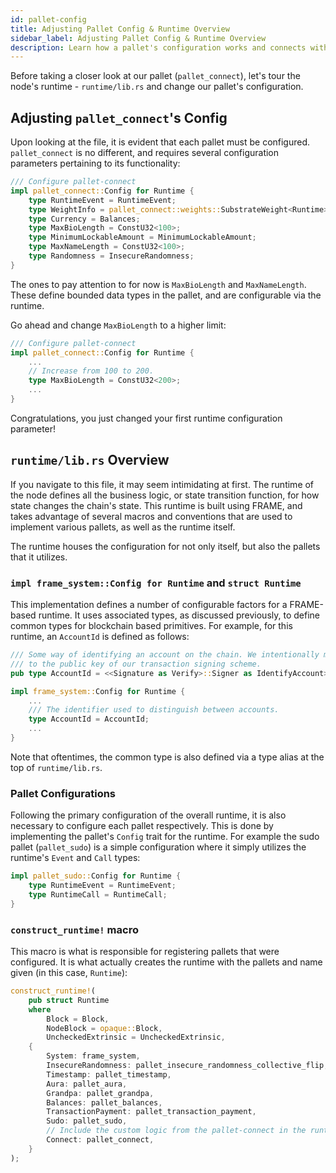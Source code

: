 ```yaml
---
id: pallet-config
title: Adjusting Pallet Config & Runtime Overview
sidebar_label: Adjusting Pallet Config & Runtime Overview
description: Learn how a pallet's configuration works and connects with the runtime.
---
```


Before taking a closer look at our pallet (`pallet_connect`), let's tour the node's runtime - `runtime/lib.rs` and change our pallet's configuration.

## Adjusting `pallet_connect`'s Config

Upon looking at the file, it is evident that each pallet must be configured.  `pallet_connect` is no different, and requires several configuration parameters pertaining to its functionality: 

```rust
/// Configure pallet-connect
impl pallet_connect::Config for Runtime {
	type RuntimeEvent = RuntimeEvent;
	type WeightInfo = pallet_connect::weights::SubstrateWeight<Runtime>;
	type Currency = Balances;
	type MaxBioLength = ConstU32<100>;
	type MinimumLockableAmount = MinimumLockableAmount;
	type MaxNameLength = ConstU32<100>;
	type Randomness = InsecureRandomness;
}
```

The ones to pay attention to for now is `MaxBioLength` and `MaxNameLength`.  These define bounded data types in the pallet, and are configurable via the runtime.  

Go ahead and change `MaxBioLength` to a higher limit:

```rust
/// Configure pallet-connect
impl pallet_connect::Config for Runtime {
	...
    // Increase from 100 to 200.
	type MaxBioLength = ConstU32<200>;
    ...
}
```

Congratulations, you just changed your first runtime configuration parameter!

## `runtime/lib.rs` Overview

If you navigate to this file, it may seem intimidating at first.  The runtime of the node defines all the business logic, or state transition function, for how state changes the chain's state.  This runtime is built using FRAME, and takes advantage of several macros and conventions that are used to implement various pallets, as well as the runtime itself.

The runtime houses the configuration for not only itself, but also the pallets that it utilizes.  

### `impl frame_system::Config for Runtime` and `struct Runtime`

This implementation defines a number of configurable factors for a FRAME-based runtime.  It uses associated types, as discussed previously, to define common types for blockchain based primitives.  For example, for this runtime, an `AccountId` is defined as follows:

```rust
/// Some way of identifying an account on the chain. We intentionally make it equivalent
/// to the public key of our transaction signing scheme.
pub type AccountId = <<Signature as Verify>::Signer as IdentifyAccount>::AccountId;

impl frame_system::Config for Runtime {
    ...
	/// The identifier used to distinguish between accounts.
	type AccountId = AccountId;
    ...
}
```

Note that oftentimes, the common type is also defined via a type alias at the top of `runtime/lib.rs`.

### Pallet Configurations 

Following the primary configuration of the overall runtime, it is also necessary to configure each pallet respectively. This is done by implementing the pallet's `Config` trait for the runtime.  For example the sudo pallet (`pallet_sudo`) is a simple configuration where it simply utilizes the runtime's `Event` and `Call` types:

```rust
impl pallet_sudo::Config for Runtime {
	type RuntimeEvent = RuntimeEvent;
	type RuntimeCall = RuntimeCall;
}
```

### `construct_runtime!` macro

This macro is what is responsible for registering pallets that were configured. It is what actually creates the runtime with the pallets and name given (in this case, `Runtime`):

```rust
construct_runtime!(
	pub struct Runtime
	where
		Block = Block,
		NodeBlock = opaque::Block,
		UncheckedExtrinsic = UncheckedExtrinsic,
	{
		System: frame_system,
		InsecureRandomness: pallet_insecure_randomness_collective_flip,
		Timestamp: pallet_timestamp,
		Aura: pallet_aura,
		Grandpa: pallet_grandpa,
		Balances: pallet_balances,
		TransactionPayment: pallet_transaction_payment,
		Sudo: pallet_sudo,
		// Include the custom logic from the pallet-connect in the runtime.
		Connect: pallet_connect,
	}
);
```

